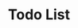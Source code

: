 ---
id: 24
title: Todo List
caption: svelte code
url: https://didgustm.github.io/todo_svelte/
category: Etc
device: PC only
---